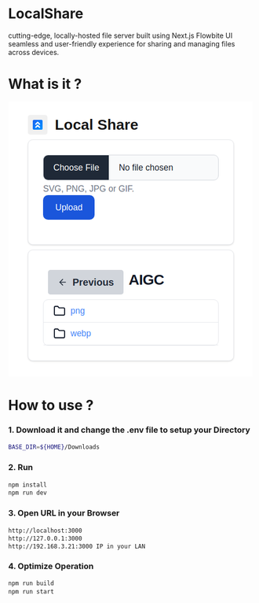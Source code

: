 # LocalShare
cutting-edge, locally-hosted file server built using Next.js Flowbite UI
seamless and user-friendly experience for sharing and managing files across devices.

# What is it ?
![Image description](public/snap1.png)

# How to use ?

### 1. Download it and change the .env file to setup your Directory

```bash
BASE_DIR=${HOME}/Downloads
```
### 2. Run
```bash
npm install
npm run dev
```
### 3. Open URL in your Browser
```
http://localhost:3000
http://127.0.0.1:3000
http://192.168.3.21:3000 IP in your LAN

```
### 4. Optimize Operation
```bash
npm run build
npm run start
```